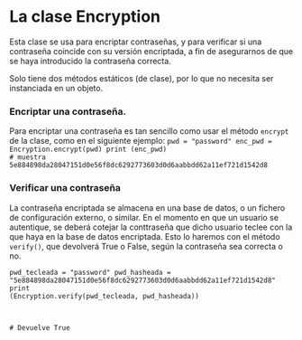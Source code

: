 # La clase Encryption
Esta clase se usa para encriptar contraseñas, y para verificar si una contraseña coincide con su versión encriptada, a fin de asegurarnos de que se haya introducido la contraseña correcta.

Solo tiene dos métodos estáticos (de clase), por lo que no necesita ser instanciada en un objeto.

### Encriptar una contraseña.
Para encriptar una contraseña es tan sencillo como usar el método <code>encrypt</code> de la clase, como en el siguiente ejemplo:
<code>pwd = "password"
enc_pwd = Encryption.encrypt(pwd)
print (enc_pwd) # muestra 5e884898da28047151d0e56f8dc6292773603d0d6aabbdd62a11ef721d1542d8</code>

### Verificar una contraseña
La contraseña encriptada se almacena en una base de datos, o un fichero de configuración externo, o similar. En el momento en que un usuario se autentique, se deberá cotejar la conttraseña que dicho usuario teclee con la que haya en la base de datos encriptada. Esto lo haremos con el método <code>verify()</code>, que devolverá True o False, según la contraseña sea correcta o no.

<code>pwd_tecleada = "password"
pwd_hasheada = "5e884898da28047151d0e56f8dc6292773603d0d6aabbdd62a11ef721d1542d8"
print (Encryption.verify(pwd_tecleada, pwd_hasheada))

\# Devuelve True</code>